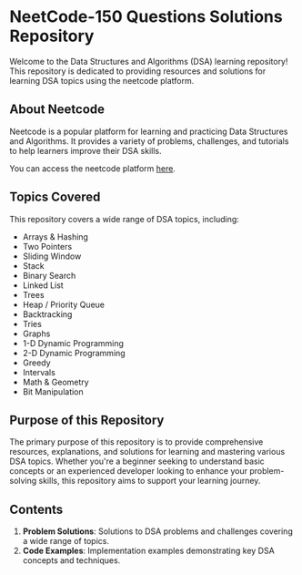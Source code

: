 # NeetCode-150 Questions Solutions Repository

Welcome to the Data Structures and Algorithms (DSA) learning repository! This repository is dedicated to providing resources and solutions for learning DSA topics using the neetcode platform.

## About Neetcode
Neetcode is a popular platform for learning and practicing Data Structures and Algorithms. It provides a variety of problems, challenges, and tutorials to help learners improve their DSA skills.

You can access the neetcode platform [here](https://neetcode.io/practice).

## Topics Covered
This repository covers a wide range of DSA topics, including:

- Arrays & Hashing
- Two Pointers
- Sliding Window
- Stack
- Binary Search
- Linked List
- Trees
- Heap / Priority Queue
- Backtracking
- Tries
- Graphs
- 1-D Dynamic Programming
- 2-D Dynamic Programming
- Greedy
- Intervals
- Math & Geometry
- Bit Manipulation

## Purpose of this Repository
The primary purpose of this repository is to provide comprehensive resources, explanations, and solutions for learning and mastering various DSA topics. Whether you're a beginner seeking to understand basic concepts or an experienced developer looking to enhance your problem-solving skills, this repository aims to support your learning journey.

## Contents
1. **Problem Solutions**: Solutions to DSA problems and challenges covering a wide range of topics.
2. **Code Examples**: Implementation examples demonstrating key DSA concepts and techniques.

